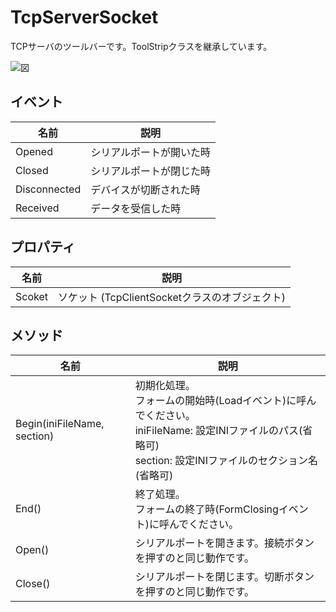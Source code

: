 # TcpServerSocket
TCPサーバのツールバーです。ToolStripクラスを継承しています。

![図](img.png)

## イベント
|  名前  |  説明  |
| ---- | ---- |
|  Opened  |  シリアルポートが開いた時  |
|  Closed  |  シリアルポートが閉じた時  |
|  Disconnected  | デバイスが切断された時 |
|  Received  |  データを受信した時  |

## プロパティ
|  名前  |  説明  |
| ---- | ---- |
|  Scoket  |  ソケット (TcpClientSocketクラスのオブジェクト)  |

## メソッド
|  名前  |  説明  |
| ---- | ---- |
|  Begin(iniFileName, section)  |  初期化処理。<br> フォームの開始時(Loadイベント)に呼んでください。<br> iniFileName: 設定INIファイルのパス(省略可)<br>section: 設定INIファイルのセクション名(省略可) |
|  End()  |  終了処理。<br> フォームの終了時(FormClosingイベント)に呼んでください。 |
|  Open()  |  シリアルポートを開きます。接続ボタンを押すのと同じ動作です。 |
|  Close()  |  シリアルポートを閉じます。切断ボタンを押すのと同じ動作です。 |
